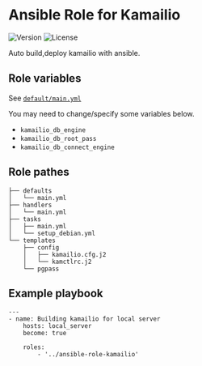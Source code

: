 # Ansible Role for Kamailio
![Version](https://img.shields.io/github/v/tag/mach1el/ansible-role-kamailio?color=magenta&label=Ver&style=flat-square) ![License](https://img.shields.io/github/license/mach1el/ansible-role-kamailio)

Auto build,deploy kamailio with ansible.

## Role variables
See [`default/main.yml`](https://github.com/mach1el/ansible-role-kamailio/blob/master/defaults/main.yml)

You may need to change/specify some variables below.

* `kamailio_db_engine`
* `kamailio_db_root_pass`
* `kamailio_db_connect_engine`

## Role pathes

	├── defaults
	│   └── main.yml
	├── handlers
	│   └── main.yml
	├── tasks
	│   ├── main.yml
	│   └── setup_debian.yml
	└── templates
		├── config
		│   ├── kamailio.cfg.j2
		│   └── kamctlrc.j2
		└── pgpass


## Example playbook
	---
	- name: Building kamailio for local server
		hosts: local_server
		become: true

		roles:
			- '../ansible-role-kamailio'
